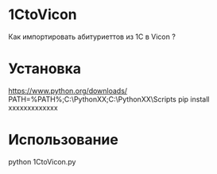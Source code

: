 # 1CtoVicon
Как импортировать абитуриеттов из 1С в Vicon ?
# Установка
https://www.python.org/downloads/
PATH=%PATH%;C:\PythonXX;C:\PythonXX\Scripts
pip install xxxxxxxxxxxxx
# Использование
python 1CtoVicon.py
